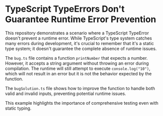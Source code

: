 # TypeScript TypeErrors Don't Guarantee Runtime Error Prevention

This repository demonstrates a scenario where a TypeScript TypeError doesn't prevent a runtime error.  While TypeScript's type system catches many errors during development, it's crucial to remember that it's a static type system; it doesn't guarantee the complete absence of runtime issues.

The `bug.ts` file contains a function `printNumber` that expects a number. However, it accepts a string argument without throwing an error during compilation.  The runtime will still attempt to execute `console.log("10")`, which will not result in an error but it is not the behavior expected by the function.

The `bugSolution.ts` file shows how to improve the function to handle both valid and invalid inputs, preventing potential runtime issues. 

This example highlights the importance of comprehensive testing even with static typing.